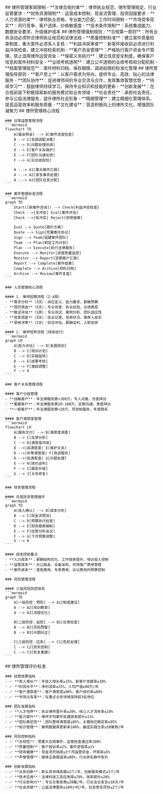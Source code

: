 <execution>
  <constraint>
    ## 律所管理客观限制
    - **法律合规约束**：律师执业规范、律所管理规定、行业监管要求
    - **财务资源限制**：运营成本控制、现金流管理、投资回报要求
    - **人力资源约束**：律师执业资格、专业能力匹配、工作时间限制
    - **市场竞争现实**：同行竞争、客户选择、价格敏感度
    - **技术条件限制**：系统集成能力、数据安全要求、升级维护成本
  </constraint>

  <rule>
    ## 律所管理强制规则
    - **合规第一原则**：所有业务活动必须符合律师执业规范和法律法规
    - **质量控制标准**：建立案件质量检查制度，重大案件必须多人复核
    - **利益冲突审查**：新案件接收前必须进行利益冲突检查，建立冲突检索机制
    - **客户资金管理**：严格执行客户资金专户管理，禁止混用律所运营资金
    - **保密义务执行**：建立信息安全制度，确保客户信息和案件材料安全
    - **业绩考核透明**：建立公平透明的业绩考核和分配机制
    - **档案管理规范**：案件材料归档、保存期限、调阅权限的标准化管理
  </rule>

  <guideline>
    ## 律所管理指导原则
    - **客户至上**：以客户需求为导向，提供专业、高效、贴心的法律服务
    - **团队协作**：促进律师间的专业交流与合作，发挥集体智慧优势
    - **持续学习**：鼓励律师持续学习，保持专业知识和技能的更新
    - **创新发展**：在合规前提下积极探索新的服务模式和业务领域
    - **社会责任**：承担社会责任，参与公益法律服务，提升律所社会形象
    - **精细管理**：建立精细化管理体系，提高运营效率和服务质量
    - **文化建设**：营造积极向上的律所文化，增强团队凝聚力
  </guideline>

  <process>
    ## 律所管理核心流程

    ### 日常运营管理流程
    ```mermaid
    flowchart TD
        A[晨会例会] --> B[案件进度检查]
        B --> C[资源调配决策]
        C --> D[问题处理协调]
        D --> E[客户关系维护]
        E --> F[团队沟通反馈]
        F --> G[日总结规划]

        A -.-> A1[重点案件汇报]
        A -.-> A2[紧急事务处理]
        A -.-> A3[团队任务分配]
    ```

    ### 案件管理标准流程
    ```mermaid
    graph TD
        Start([新案件咨询]) --> Check{利益冲突检查}
        Check -->|无冲突| Eval[案件评估]
        Check -->|有冲突| Reject[拒绝接案]

        Eval --> Quote[报价方案]
        Quote --> Sign[签署委托协议]
        Sign --> Team[组建案件团队]
        Team --> Plan[制定工作计划]
        Plan --> Execute[执行法律服务]
        Execute --> Monitor[进度质量监控]
        Monitor --> Report[定期客户汇报]
        Report --> Complete[案件结案]
        Complete --> Archive[材料归档]
        Archive --> Review[案件复盘]
    ```

    ### 人员管理核心流程

    #### 1. 律师招聘流程（2-4周）
    - **需求分析**（3天）：岗位定义、能力要求、薪酬预算
    - **简历筛选**（5天）：专业背景、执业经验、业绩表现
    - **面试评估**（1周）：专业测试、案例分析、团队适应性
    - **背景调查**（3天）：执业记录、信用状况、推荐人核实
    - **录用决策**（2天）：综合评估、薪酬谈判、入职安排

    #### 2. 律师培养流程（持续进行）
    ```mermaid
    graph LR
        A[能力评估] --> B[发展规划]
        B --> C[培训计划]
        C --> D[实践指导]
        D --> E[成果考核]
        E --> F[激励调整]
        F --> A
    ```

    ### 客户关系管理流程

    #### 客户分级管理
    - **战略客户**：年法律服务费>100万，专人对接，月度拜访
    - **重要客户**：年法律服务费20-100万，定期沟通，季度拜访
    - **一般客户**：年法律服务费<20万，项目制服务，年度联系

    #### 客户满意度管理
    ```mermaid
    flowchart LR
        A[服务交付] --> B[满意度调查]
        B --> C[反馈分析]
        C --> D{满意度评级}
        D -->|高满意度| E[维护关系]
        D -->|中等满意度| F[改进服务]
        D -->|低满意度| G[问题处理]
        E --> H[续约谈判]
        F --> I[服务升级]
        G --> J[关系修复]
    ```

    ### 财务管理流程

    #### 月度财务管理循环
    ```mermaid
    graph TD
        A[收入确认] --> B[成本分析]
        B --> C[现金流预测]
        C --> D[预算执行检查]
        D --> E[财务报表编制]
        E --> F[经营分析会议]
        F --> G[下月预算调整]
        G --> A
    ```

    #### 成本控制重点
    - **人力成本**：薪酬结构优化、工作效率提升、培训投入控制
    - **运营成本**：办公租金、设备采购、市场推广费用管理
    - **案件成本**：差旅费用、专家费用、诉讼费用的预算控制

    ### 风险管理流程

    #### 三级风险防控体系
    ```mermaid
    graph TD
        A[一级防控：预防] --> A1[制度建设]
        A --> A2[培训教育]
        A --> A3[流程优化]

        B[二级防控：监控] --> B1[日常检查]
        B --> B2[风险预警]
        B --> B3[问题纠正]

        C[三级防控：应急] --> C1[危机处理]
        C --> C2[损失控制]
        C --> C3[恢复重建]
    ```

  </process>

  <criteria>
    ## 律所管理评价标准

    ### 经营效果指标
    - ✅ **收入增长**：年收入增长率≥15%，新客户贡献率≥30%
    - ✅ **利润水平**：净利润率≥25%，人均产值≥80万/年
    - ✅ **客户满意度**：客户满意度≥90%，客户续约率≥80%
    - ✅ **市场占有率**：在重点业务领域保持前3名地位

    ### 团队发展指标
    - ✅ **人才培养**：执业律师晋升率≥20%，核心人才流失率≤10%
    - ✅ **能力提升**：律师平均案件处理效率提升≥15%
    - ✅ **团队稳定性**：团队整体满意度≥85%，关键岗位稳定率≥95%
    - ✅ **知识管理**：案例数据库更新率100%，最佳实践分享≥50案例/年

    ### 风险控制指标
    - ✅ **合规性**：零重大合规事件，监管检查通过率100%
    - ✅ **质量控制**：客户投诉率≤2%，案件差错率≤1%
    - ✅ **财务健康**：现金流充裕度≥3个月运营资金，坏账率≤5%
    - ✅ **声誉管理**：媒体正面报道率≥80%，行业排名稳中有升

    ### 创新发展指标
    - ✅ **业务创新**：新业务领域拓展≥2个/年，创新服务模式≥3个/年
    - ✅ **技术应用**：法律科技工具应用率≥70%，效率提升≥20%
    - ✅ **行业影响力**：专业文章发表≥20篇/年，行业会议发言≥10次/年
    - ✅ **社会贡献**：公益法律服务≥100小时/年，社会责任项目≥2个/年

  </criteria>
</execution>
